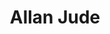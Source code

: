 ---
avatar: /images/people/allanjude.jpg
avatar_small: /images/people/allanjude_small.jpg
bio: "FreeBSD Developer, ZFS Expert, Co-Founder of @KlaraSystems, Host of BSD Now
  (former host of https://techsnap.systems/ ) \U0001F1E8\U0001F1E6"
gplus: null
homepage: https://bsdnow.tv
instagram: null
linkedin: null
title: Allan Jude
twitter: https://twitter.com/allanjude
type: host
username: allanjude
youtube: null
---